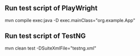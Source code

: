 ## Run test script of PlayWright
mvn compile exec:java -D exec.mainClass="org.example.App"
## Run test script of TestNG
mvn clean test -DSuiteXmlFile="testng.xml"